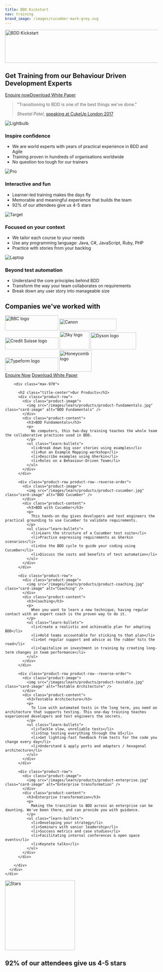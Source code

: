 ```yaml
---
title: BDD Kickstart
nav: training
brand_image: /images/cucumber-mark-grey.svg
---
```

<div class="learn-wrap">
  <div class="intro-header-learn">
    <div class="container">
      <div class="row">
        <div class="col-lg-12">
          <div class="learn-intro-message">
            <img width="532" height="109" alt="BDD Kickstart" src="/images/bdd-kickstart-white.svg"><br>
              <h2 class="heading-intro">
                Get Training from our Behaviour Driven Development Experts
              </h2>
              <a class="btn btn--rounded btn--learn-primary" href="https://cucumber.typeform.com/to/gUEP2E?" onclick="ga('send', 'event', 'Enquiries', 'Contact', 'Private Training');">Enquire now</a><a class="btn btn--rounded btn--learn-primary" href="https://www.getdrip.com/forms/58258421/submissions/new" onclick="ga('send', 'event', 'White Paper', 'Download', 'Private Training');">Download White Paper</a>
          </div>
        </div>
      </div>
    </div>
  </div>
  <div class="learn-row">
    <div class="container">
      <div class="row">
        <div class="max-670">
          <blockquote class="learn-blockquote learn-blockquote--lead">
            <p>"Transitioning to BDD is one of the best things we've done."</p>
            <footer>
              <cite title="Source Title">Sheetal Patel</cite>, <a href="https://www.youtube.com/watch?v=XAjkc28nUjY">speaking at CukeUp London 2017</a></footer>
          </blockquote>
        </div>  
      </div>
    </div>
  </div>
  <div class="learn-row learn-row--alt learn-row--cards">
    <div class="container">
      <div class="row">
        <div class="max-970">
          <div class="card card--negative-top">
            <div class="card-image-wrap">
              <img src="/images/learn/icon-lightbulb.png" class="card-image" srcset="/images/learn/icon-lightbulb.png 1x, /images/learn/icon-lightbulb@2x.png 2x" alt="Lightbulb" />
            </div>    
            <div class="card-block">
              <h3 class="card-title">Inspire confidence</h3>
              <ul class="card-text">
                <li>We are world experts with years of practical experience in BDD and Agile</li>
                <li>Training proven in hundreds of organisations worldwide</li>
                <li>No question too tough for our trainers</li>
              </ul>
            </div>
          </div>
          <div class="card card--negative-top">
            <div class="card-image-wrap">
              <img src="/images/learn/icon-pro.png" class="card-image" srcset="/images/learn/icon-pro.png 1x, /images/learn/icon-pro@2x.png 2x" alt="Pro" />
            </div>
            <div class="card-block">
              <h3 class="card-title">Interactive and fun</h3>
              <ul class="card-text">
                <li>Learner-led training makes the days fly</li>
                <li>Memorable and meaningful experience that builds the team</li>
                <li>92% of our attendees give us 4-5 stars</li>
              </ul>
            </div>        
          </div>
          <div class="card card--negative-top">
            <div class="card-image-wrap">
              <img src="/images/learn/icon-target.png" srcset="/images/learn/icon-target.png 1x, /images/learn/icon-target@2x.png 2x" class="card-image" alt="Target" />
            </div>
            <div class="card-block">
              <h3 class="card-title">Focused on your context</h3>
              <ul class="card-text">
                <li>We tailor each course to your needs</li>
                <li>Use any programming language: Java, C#, JavaScript, Ruby, PHP</li>
                <li>Practice with stories from your backlog</li>
              </ul>
            </div>        
          </div>
          <div class="card card--negative-top">
            <div class="card-image-wrap">
              <img src="/images/learn/icon-laptop.png" srcset="/images/learn/icon-laptop.png 1x, /images/learn/icon-laptop@2x.png 2x" class="card-image" alt="Laptop" />
            </div>
            <div class="card-block">
              <h3 class="card-title">Beyond test automation</h3>
              <ul class="card-text">
                <li>Understand the core principles behind BDD</li>
                <li>Transform the way your team collaborates on requirements</li>
                <li>Break down any user story into manageable size</li>
              </ul>
            </div>        
          </div>
        </div>  
      </div>
    </div>
  </div>
  <div class="learn-row learn-row--cards">
    <div class="container">
      <div class="row">
        <div class="max-970">
          <h2>Companies we've worked with</h2>
          <img class="company-logo" src="/images/learn/logos/logo-bbc.svg" alt="BBC logo" width="175" height="50" />
          <img class="company-logo" src="/images/learn/logos/logo-canon.svg" alt="Canon" width="188" height="39" />
          <img class="company-logo" src="/images/learn/logos/logo-credit-suisse.svg" alt="Credit Suisse logo" width="176" height="39" />
          <img class="company-logo" src="/images/learn/logos/logo-sky.svg" alt="Sky logo" width="98" height="59" />
          <img class="company-logo" src="/images/learn/logos/logo-dyson.svg" alt="Dyson logo" width="150" height="56" />
          <img class="company-logo" src="/images/learn/logos/logo-typeform.svg" alt="Typeform logo" width="175" height="46" />
          <img class="company-logo" src="/images/learn/logos/logo-honeycomb.svg" alt="Honeycomb logo" width="106" height="70" />
        </div>
      </div>
    </div>
  </div>
  <div class="learn-row learn-row--cta">
    <div class="container">
      <div class="row">
        <div class="max-970">
          <a class="btn btn--rounded btn--learn-secondary"  href="https://cucumber.typeform.com/to/gUEP2E?" onclick="ga('send', 'event', 'Enquiries', 'Contact', 'Private Training');">Enquire Now</a>
          <a class="btn btn--rounded btn--learn-secondary"  href="https://www.getdrip.com/forms/58258421/submissions/new" onclick="ga('send', 'event', 'White Paper', 'Download', 'Private Training');">Download White Paper</a>
        </div>
      </div>
    </div>
  </div>  
  <div class="learn-row learn-row--products">
    <div class="container">
      <div class="row">

        <div class="max-970">

          <h2 class="title-center">Our Products</h2>
          <div class="product-row">
            <div class="product-image">
              <img src="/images/learn/products/product-fundamentals.jpg" class="card-image" alt="BDD Fundamentals" />
            </div>
            <div class="product-content">
              <h3>BDD Fundamentals</h3>
              <p>
                No computers, this two-day training teaches the whole team the collaborative practices used in BDD.
              </p>
              <ul class="learn-bullets">
                <li>Break down big user stories using examples</li>
                <li>Run an Example Mapping workshop</li>
                <li>Describe examples using Gherkin</li>
                <li>Roles on a Behaviour-Driven Team</li>
              </ul>
            </div>
          </div>

          <div class="product-row product-row--reverse-order">
            <div class="product-image">
              <img src="/images/learn/products/product-cucumber.jpg" class="card-image" alt="BDD Cucumber" />
            </div>
            <div class="product-content">
              <h3>BDD with Cucumber</h3>
              <p>
                This hands-on day gives developers and test engineers the practical grounding to use Cucumber to validate requirements.
              </p>
              <ul class="learn-bullets">
                <li>Learn the structure of a Cucumber test suite</li>
                <li>Practice expressing requirements as Gherkin scenarios</li>
                <li>Use the BDD cycle to guide your coding using Cucumber</li>
                <li>Discuss the costs and benefits of test automation</li>
              </ul>
            </div>
          </div>

          <div class="product-row">
            <div class="product-image">
              <img src="/images/learn/products/product-coaching.jpg" class="card-image" alt="Coaching" />
            </div>
            <div class="product-content">
              <h3>Coaching</h3>
              <p>
                When you want to learn a new technique, having regular contact with an expert coach is the proven way to do it.
              </p>
              <ul class="learn-bullets">
                <li>Create a realistic and achievable plan for adopting BDD</li>
                <li>Hold teams accountable for sticking to that plan</li>
                <li>Get regular support and advice as the rubber hits the road</li>
                <li>Capitalize on investment in training by creating long-term changes in team performance</li>
              </ul>
            </div>
          </div>

          <div class="product-row product-row--reverse-order">
            <div class="product-image">
              <img src="/images/learn/products/product-testable.jpg" class="card-image" alt="Testable Architecture" />
            </div>
            <div class="product-content">
              <h3>Testable Architecture</h3>
              <p>
                To live with automated tests in the long term, you need an architecture that supports testing. This one-day training teaches experienced developers and test engineers the secrets.
              </p>
              <ul class="learn-bullets">
                <li>Tackle slow, unreliable tests</li>
                <li>Stop testing everything through the UI</li>
                <li>Get lighting-fast feedback from tests for the code you change every day</li>
                <li>Understand & apply ports and adapters / hexagonal architecture</li>
              </ul>
            </div>
          </div>

          <div class="product-row">
            <div class="product-image">
              <img src="/images/learn/products/product-enterprise.jpg" class="card-image" alt="Enterprise transformation" />
            </div>
            <div class="product-content">
              <h3>Enterprise transformation</h3>
              <p>
                Making the transition to BDD across an enterprise can be daunting. We've been there, and can provide you with guidance.
              </p>
              <ul class="learn-bullets">
                <li>Developing your strategy</li>
                <li>Seminars with senior leadership</li>
                <li>Success metrics and case studies</li>
                <li>Facilitating internal conferences & open space events</li>
                <li>Keynote talks</li>
              </ul>
            </div>
          </div>

        </div>
      </div>
    </div>
  </div>      
  <div class="learn-row learn-row--alt">
    <div class="container">
      <div class="row">
        <div class="max-970">
          <img class="image-center" src="/images/learn/stars.svg" width="230" alt="Stars" />
          <h2 class="heading-enlarged">92% of our attendees give us 4-5 stars</h2>
          <div id="testimonial-hold"></div>
           <script>
              'use strict';
              // Write out the blockquote template
              document.getElementById('testimonial-hold').innerHTML = '<blockquote class="learn-blockquote learn-blockquote--testimonial"><div class="blockquote__avatar-wrap"><img id="testimonial-image" class="blockquote__avatar" width="169" height="169" src="" alt="" /></div><div class="blockquote__content-wrap"><p id="testimonial-quote"></p><footer id="testimonial-footer"></footer></div></blockquote>';
                  // Load a random testimonial on page load from this array
                  var testimonials = [{
                      quote: "Small class size, good practical exercises on the second day, and our trainer was very easy to approach and ask questions to. I would absolutely recommend this course - the concepts of BDD were well explained with solid, easy to understand examples.",
                      footer: "<cite>Jeremy Gallagher</cite>, Blue State Digital",
                      image: "/images/learn/quotes/jeremy.jpg",
                      alt: "Jeremy"
                  }, {
                      quote: "The way the course was tailored to us was terrific - Seb continually asked if we were going in the right direction and flexed the course to account for our feedback. You could almost say it was iterative :-) I can't think of anything I'd suggest to improve the course.",
                      footer: "<cite>Toby Dykes</cite>, Zone Digital",
                      image: "/images/learn/quotes/toby.jpg",
                      alt: "Toby"
                  }, {
                      quote: "It is difficult to measure just how much I learned in the BDD Kickstart course. This training is a perfect way to understand the value of living documentation in your agile transformation process.",
                      footer: "<cite>Bruno Boucard</cite>, 42skillz",
                      image: "/images/learn/quotes/bruno.jpg",
                      alt: "Bruno"
                  }, {
                      quote: "Having Aslak Hellesøy teach us was amazing! A real treasure-trove of insight and experience combined with delightful discussions.",
                      footer: "<cite>Trond Strømme</cite>, Elhub",
                      image: "/images/learn/quotes/trond.jpg",
                      alt: "Trond"
                  }];


                  // Calculate array length and pick a random number from that length
                  var randomTestimonial = Math.floor(Math.random() * testimonials.length)

                  // Fill up the blockquote
                  document.getElementById('testimonial-quote').innerHTML = testimonials[randomTestimonial].quote;
                  document.getElementById('testimonial-footer').innerHTML = testimonials[randomTestimonial].footer;
                  document.getElementById('testimonial-image').src = testimonials[randomTestimonial].image;
                  document.getElementById('testimonial-image').alt = testimonials[randomTestimonial].alt;

              </script>
              <noscript>
                <blockquote class="learn-blockquote learn-blockquote--testimonial">
                  <div class="blockquote__avatar-wrap">
                    <img class="blockquote__avatar" width="169" height="169" src="/images/learn/quotes/jeremy.jpg" alt="Jeremy" />
                  </div>
                  <div class="blockquote__content-wrap">
                    <p>Small class size, good practical exercises on the second day, and our trainer was very easy to approach and ask questions to. I would absolutely recommend this course - the concepts of BDD were well explained with solid, easy to understand examples.</p>
                      <footer>
                        <cite>Jeremy Gallagher</cite>, Blue State Digital
                      </footer>
                    </div>  
                </blockquote>
              </noscript>
        </div>  
      </div>
    </div>
  </div>
  <div class="learn-row learn-row--cta">
    <div class="container">
      <div class="row">
        <div class="max-970">
          <a class="btn btn--rounded btn--learn-secondary"  href="https://cucumber.typeform.com/to/gUEP2E?" onclick="ga('send', 'event', 'Enquiries', 'Contact', 'Private Training');">Enquire Now</a>
        </div>
      </div>
    </div>
  </div>
  <div class="learn-row learn-row--image learn-row--resources">
    <div class="container">
      <div class="row">
        <div class="max-970">
          <h3 class="heading-reverse">Learning resources</h3>
          <h4 class="heading-reverse heading--sub">Real world accounts of our training</h4>
          <div class="col-md-4">
            <div class="blank-card">
              <h4><a href="https://cucumber.io/training/consorsbank-case-study.pdf">BDD at Consorsbank</a></h4>
              <p>
                How Consorsbank broke down damaging silos using Cucumber and Behaviour-Driven Development.
              </p>
            </div>
          </div>
          <div class="col-md-4">
            <div class="blank-card">
              <h4><a href="https://cucumber.io/training/canon-case-study.pdf">BDD at Canon</a></h4>
              <p>
                How BDD techniques helped the Canon team trust that they were building the right thing for the business.
              </p>
            </div>
          </div>
          <div class="col-md-4">
            <div class="blank-card">
              <h4><a href="https://www.youtube.com/watch?v=XAjkc28nUjY">BDD at Vanguard</a></h4>
              <p>
                How one of the world's most valuable companies rolled out BDD and Cucumber to 200 teams.
              </p>
            </div>
          </div>
        </div>
      </div>
    </div>
  </div>
  <div class="learn-row learn-row--cta">
    <div class="container">
      <div class="row">
        <div class="max-970">
          <a class="btn btn--rounded btn--learn-secondary"  href="https://cucumber.typeform.com/to/gUEP2E?" onclick="ga('send', 'event', 'Enquiries', 'Contact', 'Private Training');">Enquire Now</a>
        </div>
      </div>
    </div>
  </div>
  <div class="learn-row learn-row--image learn-row--public">
    <div class="container">
      <div class="row">
        <div class="max-970">
          <h3 class="heading-reverse">Public Courses</h3>
          <h4 class="heading-reverse heading--sub">Get a taste of how it works</h4>
          <p class="paragraph-reverse max-770">We run public training events around the world. This is a great way to train a small number of people, or to sample our training before rolling it out to a larger team or department.</p>
          <div class="col-md-6">
            <div class="blank-card">
              <h4><a href="https://cucumber.io/events/2019/04/bdd-kickstart-stockholm">BDD Kickstart, Stockholm</a></h4>
              <time class="blank-card__time">May 22nd-23rd</time>
              <p>
                Our flagship two-day BDD and Cucumber training for developers, testers, BAs and product owners.
              </p>
            </div>
          </div>
          <div class="col-md-6">
            <div class="blank-card">
              <h4><a href="https://cucumber.io/events/2019/05/bdd-kickstart-san-francisco">BDD Kickstart, San Francisco</a></h4>
              <time class="blank-card__time">June 27th-28th 2019</time>
              <p>
                Our flagship two-day BDD and Cucumber training for developers, testers, BAs and product owners.
              </p>
            </div>
            
          </div>

        </div>
      </div>
    </div>
  </div>
  <div class="learn-row learn-row--courses">
    <div class="container">
      <div class="row">
        <div class="max-970">
          <div class="col-md-8">
          <h3 class="heading-courses">Looking for online courses?</h3>
          <p class="paragraph-courses">If you'd like to learn Cucumber and BDD at your own pace, check out our Cucumber School online training.</p>
          </div>
          <div class="col-md-4 col--button-align">
            <a class="btn btn--rounded btn--courses" href="/school">View Online Courses</a>
          </div>
        </div>
      </div>
    </div>
  </div>
</div>
